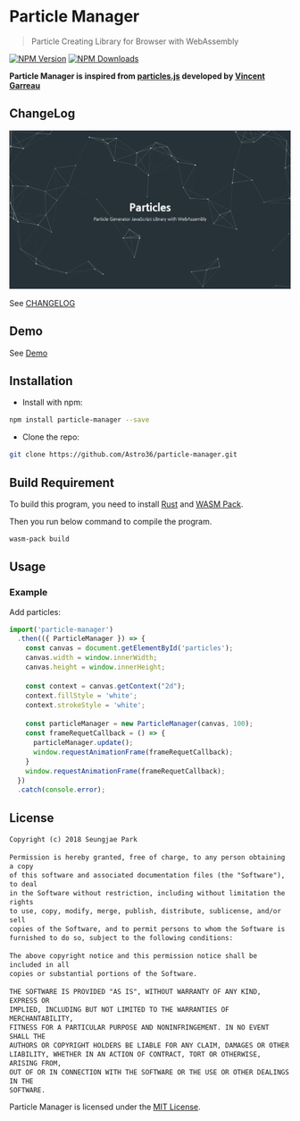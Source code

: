 # Particle Manager

> Particle Creating Library for Browser with WebAssembly

[![NPM Version](https://img.shields.io/npm/v/particle-manager.svg?style=for-the-badge)](https://www.npmjs.com/package/particle-manager) [![NPM Downloads](https://img.shields.io/npm/dt/particle-manager.svg?style=for-the-badge)](https://www.npmjs.com/package/particle-manager)

**Particle Manager is inspired from [particles.js](https://vincentgarreau.com/particles.js/) developed by [Vincent Garreau](https://github.com/VincentGarreau/particles.js/)**

## ChangeLog

![Demo Screenshot](https://github.com/Astro36/particle-manager/blob/master/demo/screenshot.png)

See [CHANGELOG](https://github.com/Astro36/particle-manager/blob/master/CHANGELOG.md)

## Demo

See [Demo](https://astro36.github.io/particle-manager/demo/)

## Installation

- Install with npm:

```bash
npm install particle-manager --save
```

- Clone the repo:

```bash
git clone https://github.com/Astro36/particle-manager.git
```

## Build Requirement

To build this program, you need to install [Rust](https://www.rust-lang.org/) and [WASM Pack](https://rustwasm.github.io/wasm-pack).

Then you run below command to compile the program.

```bash
wasm-pack build
```

## Usage

### Example

Add particles:

```javascript
import('particle-manager')
  .then(({ ParticleManager }) => {
    const canvas = document.getElementById('particles');
    canvas.width = window.innerWidth;
    canvas.height = window.innerHeight;

    const context = canvas.getContext("2d");
    context.fillStyle = 'white';
    context.strokeStyle = 'white';

    const particleManager = new ParticleManager(canvas, 100);
    const frameRequetCallback = () => {
      particleManager.update();
      window.requestAnimationFrame(frameRequetCallback);
    }
    window.requestAnimationFrame(frameRequetCallback);
  })
  .catch(console.error);
```

## License

```text
Copyright (c) 2018 Seungjae Park

Permission is hereby granted, free of charge, to any person obtaining a copy
of this software and associated documentation files (the "Software"), to deal
in the Software without restriction, including without limitation the rights
to use, copy, modify, merge, publish, distribute, sublicense, and/or sell
copies of the Software, and to permit persons to whom the Software is
furnished to do so, subject to the following conditions:

The above copyright notice and this permission notice shall be included in all
copies or substantial portions of the Software.

THE SOFTWARE IS PROVIDED "AS IS", WITHOUT WARRANTY OF ANY KIND, EXPRESS OR
IMPLIED, INCLUDING BUT NOT LIMITED TO THE WARRANTIES OF MERCHANTABILITY,
FITNESS FOR A PARTICULAR PURPOSE AND NONINFRINGEMENT. IN NO EVENT SHALL THE
AUTHORS OR COPYRIGHT HOLDERS BE LIABLE FOR ANY CLAIM, DAMAGES OR OTHER
LIABILITY, WHETHER IN AN ACTION OF CONTRACT, TORT OR OTHERWISE, ARISING FROM,
OUT OF OR IN CONNECTION WITH THE SOFTWARE OR THE USE OR OTHER DEALINGS IN THE
SOFTWARE.
```

Particle Manager is licensed under the [MIT License](https://github.com/Astro36/particle-manager/blob/master/LICENSE).
